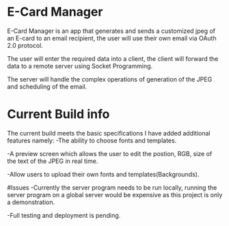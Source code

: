 # E-Card Manager
E-Card Manager is an app that generates and sends a customized jpeg of an E-card to an email recipient, the user will use their own email via OAuth 2.0 protocol.

The user will enter the required data into a client, the client will forward the data to a remote server using Socket Programming.

The server will handle the complex operations of generation of the JPEG and scheduling of the email.

# Current Build info

The current build meets the basic specifications I have added additional features namely:
-The ability to choose fonts and templates.

-A preview screen which allows the user to edit the postion, RGB, size of the text of the JPEG in real time.

-Allow users to upload their own fonts and templates(Backgrounds).

#Issues
-Currently the server program needs to be run locally, running the server program on a global server would be expensive as this project is only a demonstration.

-Full testing and deployment is pending.
